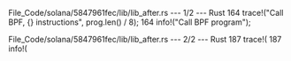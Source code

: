 File_Code/solana/5847961fec/lib/lib_after.rs --- 1/2 --- Rust
164         trace!("Call BPF, {} instructions", prog.len() / 8);                                                                                             164         info!("Call BPF program");

File_Code/solana/5847961fec/lib/lib_after.rs --- 2/2 --- Rust
187         trace!(                                                                                                                                          187         info!(

